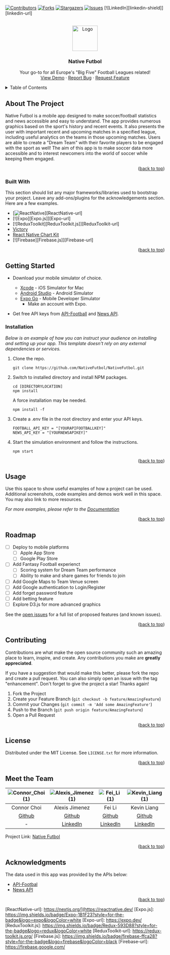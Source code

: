<!-- Improved compatibility of back to top link: See: https://github.com/othneildrew/Best-README-Template/pull/73 -->
<a name="readme-top"></a>
<!--
*** Thanks for checking out Native Futbol. If you have a suggestion
*** that would make this better, please fork the repo and create a pull request
*** or simply open an issue with the tag "enhancement".
*** Don't forget to give the project a star! Thanks! 
-->



<!-- PROJECT SHIELDS -->
<!--
*** I'm using markdown "reference style" links for readability.
*** Reference links are enclosed in brackets [ ] instead of parentheses ( ).
*** See the bottom of this document for the declaration of the reference variables
*** for contributors-url, forks-url, etc. This is an optional, concise syntax you may use.
*** https://www.markdownguide.org/basic-syntax/#reference-style-links
-->
[![Contributors][contributors-shield]][contributors-url]
[![Forks][forks-shield]][forks-url]
[![Stargazers][stars-shield]][stars-url]
[![Issues][issues-shield]][issues-url]
[![LinkedIn][linkedin-shield]][linkedin-url]



<!-- PROJECT LOGO -->
<br />
<div align="center">
  <a href="https://github.com/othneildrew/Best-README-Template">
    <img src="images/logo.png" alt="Logo" width="80" height="80">
  </a>

  <h3 align="center">Native Futbol</h3>

  <p align="center">
    Your go-to for all Europe's "Big Five" Football Leagues related!
    <br />
    <a href="https://github.com/othneildrew/Best-README-Template">View Demo</a>
    ·
    <a href="https://github.com/othneildrew/Best-README-Template/issues">Report Bug</a>
    ·
    <a href="https://github.com/othneildrew/Best-README-Template/issues">Request Feature</a>
  </p>
</div>



<!-- TABLE OF CONTENTS -->
<details>
  <summary>Table of Contents</summary>
  <ol>
    <li>
      <a href="#about-the-project">About The Project</a>
      <ul>
        <li><a href="#built-with">Built With</a></li>
      </ul>
    </li>
    <li>
      <a href="#getting-started">Getting Started</a>
      <ul>
        <li><a href="#prerequisites">Prerequisites</a></li>
        <li><a href="#installation">Installation</a></li>
      </ul>
    </li>
    <li><a href="#usage">Usage</a></li>
    <li><a href="#roadmap">Roadmap</a></li>
    <li><a href="#contributing">Contributing</a></li>
    <li><a href="#license">License</a></li>
    <li><a href="#contact">Contact</a></li>
    <li><a href="#acknowledgments">Acknowledgments</a></li>
  </ol>
</details>



<!-- ABOUT THE PROJECT -->
## About The Project

Native Futbol is a mobile app designed to make soccer/football statistics and news accessible and easy to understand. The app provides numerous graphics based on the sport's history and recent events. It also presents the user with important recent and upcoming matches in a specified league, including useful analytics on the teams in those upcoming matches. Users are able to create a "Dream Team" with their favorite players to be engaged with the sport as well! The aim of this app is to make soccer data more accessible and to interest newcomers into the world of soccer while keeping them engaged.

<p align="right">(<a href="#readme-top">back to top</a>)</p>



### Built With

This section should list any major frameworks/libraries used to bootstrap your project. Leave any add-ons/plugins for the acknowledgements section. Here are a few examples.

* [![ReactNative][ReactNative.js]][ReactNative-url]
* [![Expo][Expo.js]][Expo-url]
* [![ReduxToolkit][ReduxToolkit.js]][ReduxToolkit-url]
* [Victory](https://formidable.com/open-source/victory/docs/native/)
* [React Native Chart Kit](https://github.com/indiespirit/react-native-chart-kit)
* [![Firebase][Firebase.js]][Firebase-url]

<p align="right">(<a href="#readme-top">back to top</a>)</p>

<!-- GETTING STARTED -->
## Getting Started

* Download your mobile simulator of choice.
  * [Xcode](https://apps.apple.com/us/app/xcode/id497799835?mt=12) - iOS Simulator for Mac
  * [Android Studio](https://developer.android.com/studio) - Android Simulator
  * [Expo Go](https://expo.dev/client) - Mobile Developer Simulator
      * Make an account with Expo.

* Get free API keys from [API-Football](https://www.api-football.com/) and [News API](https://newsapi.org/).

### Installation

_Below is an example of how you can instruct your audience on installing and setting up your app. This template doesn't rely on any external dependencies or services._

1. Clone the repo.
   ```
   git clone https://github.com/NativeFutbol/NativeFutbol.git
   ```
2. Switch to installed directory and install NPM packages.
   ```
   cd [DIRECTORYLOCATION]
   npm install
   ```
   A force installation may be needed.
   ```
   npm install -f
3. Create a .env file in the root directory and enter your API keys.
   ```
   FOOTBALL_API_KEY = "[YOURAPIFOOTBALLKEY]"
   NEWS_API_KEY = "[YOURNEWSAPIKEY]"
   ```
4. Start the simulation environment and follow the instructions.
   ```
   npm start
   ```
  
<p align="right">(<a href="#readme-top">back to top</a>)</p>

<!-- USAGE EXAMPLES -->
## Usage

Use this space to show useful examples of how a project can be used. Additional screenshots, code examples and demos work well in this space. You may also link to more resources.

_For more examples, please refer to the [Documentation](https://example.com)_

<p align="right">(<a href="#readme-top">back to top</a>)</p>



<!-- ROADMAP -->
## Roadmap

- [ ] Deploy to mobile platforms
    - [ ] Apple App Store
    - [ ] Google Play Store
- [ ] Add Fantasy Football experienct
    - [ ] Scoring system for Dream Team performance
    - [ ] Ability to make and share games for friends to join
- [ ] Add Google Maps to Team Venue screen
- [ ] Add Google authentication to Login/Register
- [ ] Add forget password feature
- [ ] Add betting feature
- [ ] Explore D3.js for more advanced graphics

See the [open issues](https://github.com/othneildrew/Best-README-Template/issues) for a full list of proposed features (and known issues).

<p align="right">(<a href="#readme-top">back to top</a>)</p>



<!-- CONTRIBUTING -->
## Contributing

Contributions are what make the open source community such an amazing place to learn, inspire, and create. Any contributions you make are **greatly appreciated**.

If you have a suggestion that would make this better, please fork the repo and create a pull request. You can also simply open an issue with the tag "enhancement".
Don't forget to give the project a star! Thanks again!

1. Fork the Project
2. Create your Feature Branch (`git checkout -b feature/AmazingFeature`)
3. Commit your Changes (`git commit -m 'Add some AmazingFeature'`)
4. Push to the Branch (`git push origin feature/AmazingFeature`)
5. Open a Pull Request

<p align="right">(<a href="#readme-top">back to top</a>)</p>



<!-- LICENSE -->
## License

Distributed under the MIT License. See `LICENSE.txt` for more information.

<p align="right">(<a href="#readme-top">back to top</a>)</p>



<!-- Meet the Team -->
## Meet the Team

![Connor_Choi (1)](https://raw.githubusercontent.com/NativeFutbol/README-assets/main/Team_Profiles/Connor_Choi.png?token=GHSAT0AAAAAABUVIKT73GUVKKS5AQPJ7O22YYY6LYQ)  | ![Alexis_Jimenez (1)](https://raw.githubusercontent.com/NativeFutbol/README-assets/main/Team_Profiles/Alexis_Jimenez.png?token=GHSAT0AAAAAABUVIKT6FKJYAN5MZNVLNBRUYYY6LVQ) | ![Fei_Li (1)](https://raw.githubusercontent.com/NativeFutbol/README-assets/main/Team_Profiles/Fei_Li.png?token=GHSAT0AAAAAABUVIKT7PAP4E7U66EPQPYJKYYY6L3A)  | ![Kevin_Liang (1)](https://raw.githubusercontent.com/NativeFutbol/README-assets/main/Team_Profiles/Kevin_Liang.png?token=GHSAT0AAAAAABUVIKT7C5I7XUBKSPQVCR5UYYY6L4A) |
|     :---:     |     :---:     |     :---:     |     :---:     |
| Connor Choi  | Alexis Jimenez  | Fei Li  | Kevin Liang  |
| [Github](https://github.com/cc8516)  | [Github](https://github.com/AlexisJimenez0728)  | [Github](https://github.com/fei19904287)  | [Github](https://github.com/kevinliang327)  |
| -  | [LinkedIn](https://www.linkedin.com/in/alexis-jimenez-fwd/)  | [LinkedIn](https://www.linkedin.com/in/feili4287/)  | [LinkedIn](https://www.linkedin.com/in/kliang327/)

Project Link: [Native Futbol](https://github.com/NativeFutbol/NativeFutbol)

<p align="right">(<a href="#readme-top">back to top</a>)</p>



<!-- ACKNOWLEDGMENTS -->
## Acknowledgments

The data used in this app was provided by the APIs below:
* [API-Footbal](https://www.api-football.com/)
* [News API](https://newsapi.org/)

<p align="right">(<a href="#readme-top">back to top</a>)</p>



<!-- MARKDOWN LINKS & IMAGES -->
<!-- https://www.markdownguide.org/basic-syntax/#reference-style-links -->
[contributors-shield]: https://img.shields.io/github/contributors/othneildrew/Best-README-Template.svg?style=for-the-badge
[contributors-url]: https://github.com/NativeFutbol/NativeFutbol/graphs/contributors
[forks-shield]: https://img.shields.io/github/forks/othneildrew/Best-README-Template.svg?style=for-the-badge
[forks-url]: https://github.com/NativeFutbol/NativeFutbol/network/members
[stars-shield]: https://img.shields.io/github/stars/othneildrew/Best-README-Template.svg?style=for-the-badge
[stars-url]: https://github.com/NativeFutbol/NativeFutbol/stargazers
[issues-shield]: https://img.shields.io/github/issues/othneildrew/Best-README-Template.svg?style=for-the-badge
[issues-url]: https://github.com/NativeFutbol/NativeFutbol/issues

[product-screenshot]: /assets/field.jpg

[ReactNative.js]: https://img.shields.io/badge/React_Native-20232A?style=for-the-badge&logo=react&logoColor=61DAFB
[ReactNative-url]: https://nextjs.org/](https://reactnative.dev/
[Expo.js]: https://img.shields.io/badge/Expo-1B1F23?style=for-the-badge&logo=expo&logoColor=white
[Expo-url]: https://expo.dev/
[ReduxToolkit.js]: https://img.shields.io/badge/Redux-593D88?style=for-the-badge&logo=redux&logoColor=white
[ReduxToolkit-url]: https://redux-toolkit.js.org/
[Firebase.js]: https://img.shields.io/badge/firebase-ffca28?style=for-the-badge&logo=firebase&logoColor=black
[Firebase-url]: https://firebase.google.com/
